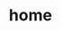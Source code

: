 ---
title: home
subtext: An attempt to log projects I've worked on and my thoughts on contemporary issues & culture.
---